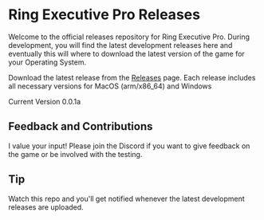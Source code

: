 # Ring Executive Pro Releases

Welcome to the official releases repository for Ring Executive Pro. During development, you will find the latest development releases here and eventually this will where to download the latest version of the game for your Operating System.

Download the latest release from the [Releases](https://github.com/husainfazel/ringexecutivepro-releases/releases) page. Each release includes all necessary versions for MacOS (arm/x86_64) and Windows

Current Version 0.0.1a

## Feedback and Contributions

I value your input! Please join the Discord if you want to give feedback on the game or be involved with the testing.

## Tip

Watch this repo and you'll get notified whenever the latest development releases are uploaded.
